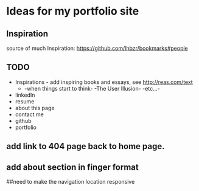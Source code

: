 # Ideas for my portfolio site

## Inspiration
source of much Inspiration: https://github.com/lhbzr/bookmarks#people

## TODO
* Inspirations - add inspiring books and essays, see http://reas.com/text
  * -when things start to think- -The User Illusion- -etc...-
* linkedIn
* resume
* about this page
* contact me
* github
* portfolio

## add link to 404 page back to home page.

## add about section in finger format

##need to make the navigation location responsive
